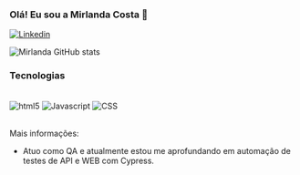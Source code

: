 ### Olá! Eu sou a Mirlanda Costa 👋

[![Linkedin](https://img.shields.io/badge/LinkedIn-0077B5?style=for-the-badge&logo=linkedin&logoColor=white)](https://www.linkedin.com/in/mirlanda-costa-54b692100/)

![Mirlanda GitHub stats](https://github-readme-stats.vercel.app/api?username=mirlandaqa&show_icons=true&theme=onedark)


### Tecnologias

<div style="display: inline_block"><br/>
<img align="center" alt="html5" src="https://img.shields.io/badge/HTML5-E34F26?style=for-the-badge&logo=html5&logoColor=white"/>

<img align="center" alt="Javascript" src="https://img.shields.io/badge/JavaScript-F7DF1E?style=for-the-badge&logo=javascript&logoColor=black"/>

<img align="center" alt="CSS" src="https://img.shields.io/badge/CSS-239120?&style=for-the-badge&logo=css3&logoColor=white"/>


</div><br>

Mais informações: 
- Atuo como QA e atualmente estou me aprofundando em automação de testes de API e WEB com Cypress.
